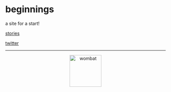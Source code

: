 # beginnings 
a site for a start!

[stories](https://dorianbrennan.github.io/beginnings/shortstories) 

[twitter](https://twitter.com/dorian_brennan "twitter")

---
<p align="center">
  <img src="https://dorianbrennan.github.io/beginnings/images/logosmall.png" width="100" title="wombat">
</p>
